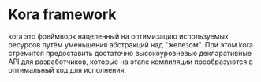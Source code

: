 # Kora framework

kora это фреймворк нацеленный на оптимизацию используемых ресурсов путём уменьшения абстракций над "железом".
При этом kora стремится предоставить достаточно высокоуровневые декларативные API для разработчиков, которые на этапе компиляции преобразуются в оптимальный код для исполнения.
